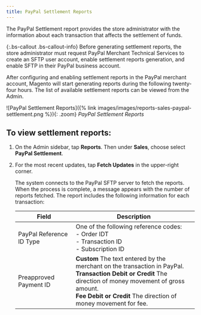 ```yaml
---
title: PayPal Settlement Reports
---
```


The PayPal Settlement report provides the store administrator with the information about each transaction that affects the settlement of funds.

{:.bs-callout .bs-callout-info}
Before generating settlement reports, the store administrator must request PayPal Merchant Technical Services to create an SFTP user account, enable settlement reports generation, and enable SFTP in their PayPal business account.

After configuring and enabling settlement reports in the PayPal merchant account, Magento will start generating reports during the following twenty-four hours. The list of available settlement reports can be viewed from the Admin.

![PayPal Settlement Reports]({% link images/images/reports-sales-paypal-settlement.png %}){: .zoom}
_PayPal Settlement Reports_

## To view settlement reports:

1. On the Admin sidebar, tap **Reports**. Then under **Sales**, choose select **PayPal Settlement**.

2. For the most recent updates, tap **Fetch Updates** in the upper-right corner.

   The system connects to the PayPal SFTP server to fetch the reports. When the process is complete, a message appears with the number of reports fetched. The report includes the following information for each transaction:

   | Field | Description|
   | --- | --- |
   | PayPal Reference ID Type | One of the following reference codes:<br/>- Order IDT<br/>- Transaction ID<br/>- Subscription ID |
   | Preapproved Payment ID | **Custom** The text entered by the merchant on the transaction in PayPal.<br/>**Transaction Debit or Credit** The direction of money movement of gross amount.<br/>**Fee Debit or Credit** The direction of money movement for fee. |
